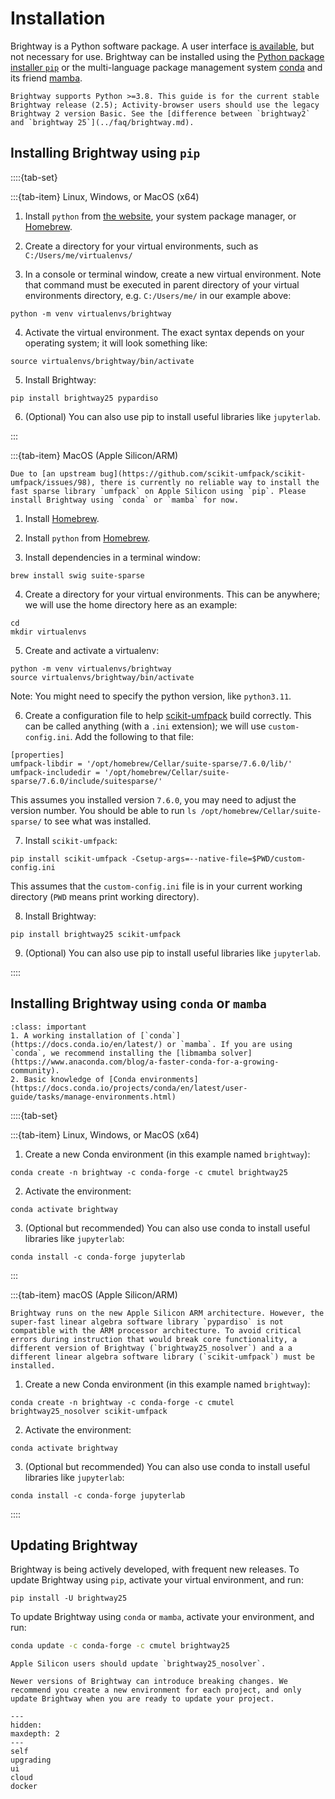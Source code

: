 # Installation

Brightway is a Python software package. A user interface [is available](./ui.md), but not necessary for use. Brightway can be installed using the [Python package installer `pip`](https://pypi.org/project/pip/) or the multi-language package management system [conda](https://docs.conda.io/en/latest/) and its friend [mamba](https://mamba.readthedocs.io/en/latest/).

```{note}
Brightway supports Python >=3.8. This guide is for the current stable Brightway release (2.5); Activity-browser users should use the legacy Brightway 2 version Basic. See the [difference between `brightway2` and `brightway 25`](../faq/brightway.md).
```

## Installing Brightway using `pip`

::::{tab-set}

:::{tab-item} Linux, Windows, or MacOS (x64)

1. Install `python` from [the website](https://www.python.org/downloads/), your system package manager, or [Homebrew](https://docs.brew.sh/Homebrew-and-Python).

2. Create a directory for your virtual environments, such as `C:/Users/me/virtualenvs/`

3. In a console or terminal window, create a new virtual environment. Note that command must be executed in parent directory of your virtual environments directory, e.g. `C:/Users/me/` in our example above:

```console
python -m venv virtualenvs/brightway
```

4. Activate the virtual environment. The exact syntax depends on your operating system; it will look something like:

```console
source virtualenvs/brightway/bin/activate
```

5. Install Brightway:

```console
pip install brightway25 pypardiso
```

6. (Optional) You can also use pip to install useful libraries like `jupyterlab`.

:::

:::{tab-item} MacOS (Apple Silicon/ARM)

```{note}
Due to [an upstream bug](https://github.com/scikit-umfpack/scikit-umfpack/issues/98), there is currently no reliable way to install the fast sparse library `umfpack` on Apple Silicon using `pip`. Please install Brightway using `conda` or `mamba` for now.
```

1. Install [Homebrew](https://docs.brew.sh/Installation).

2. Install `python` from [Homebrew](https://docs.brew.sh/Homebrew-and-Python).

3. Install dependencies in a terminal window:

```console
brew install swig suite-sparse
```

4. Create a directory for your virtual environments. This can be anywhere; we will use the home directory here as an example:

```console
cd
mkdir virtualenvs
```

5. Create and activate a virtualenv:

```console
python -m venv virtualenvs/brightway
source virtualenvs/brightway/bin/activate
```

Note: You might need to specify the python version, like `python3.11`.

6. Create a configuration file to help [scikit-umfpack](https://pypi.org/project/scikit-umfpack/) build correctly. This can be called anything (with a `.ini` extension); we will use `custom-config.ini`. Add the following to that file:

```
[properties]
umfpack-libdir = '/opt/homebrew/Cellar/suite-sparse/7.6.0/lib/'
umfpack-includedir = '/opt/homebrew/Cellar/suite-sparse/7.6.0/include/suitesparse/'
```

This assumes you installed version `7.6.0`, you may need to adjust the version number. You should be able to run `ls /opt/homebrew/Cellar/suite-sparse/` to see what was installed.

7. Install `scikit-umfpack`:

```console
pip install scikit-umfpack -Csetup-args=--native-file=$PWD/custom-config.ini
```

This assumes that the `custom-config.ini` file is in your current working directory (`PWD` means print working directory).

8. Install Brightway:

```console
pip install brightway25 scikit-umfpack
```

9. (Optional) You can also use pip to install useful libraries like `jupyterlab`.

::::

## Installing Brightway using `conda` or `mamba`

```{admonition} Prerequisites
:class: important
1. A working installation of [`conda`](https://docs.conda.io/en/latest/) or `mamba`. If you are using `conda`, we recommend installing the [libmamba solver](https://www.anaconda.com/blog/a-faster-conda-for-a-growing-community).
2. Basic knowledge of [Conda environments](https://docs.conda.io/projects/conda/en/latest/user-guide/tasks/manage-environments.html)
```

::::{tab-set}

:::{tab-item} Linux, Windows, or MacOS (x64)

1. Create a new Conda environment (in this example named `brightway`):

```console
conda create -n brightway -c conda-forge -c cmutel brightway25
```

2. Activate the environment:

```console
conda activate brightway
```

3. (Optional but recommended) You can also use conda to install useful libraries like `jupyterlab`:

```console
conda install -c conda-forge jupyterlab
```

:::

:::{tab-item} macOS (Apple Silicon/ARM)

```{note}
Brightway runs on the new Apple Silicon ARM architecture. However, the super-fast linear algebra software library `pypardiso` is not compatible with the ARM processor architecture. To avoid critical errors during instruction that would break core functionality, a different version of Brightway (`brightway25_nosolver`) and a a different linear algebra software library (`scikit-umfpack`) must be installed.
```

1. Create a new Conda environment (in this example named `brightway`):

```
conda create -n brightway -c conda-forge -c cmutel brightway25_nosolver scikit-umfpack
```

2. Activate the environment:

```
conda activate brightway
```

3. (Optional but recommended) You can also use conda to install useful libraries like `jupyterlab`:

```console
conda install -c conda-forge jupyterlab
```

::::

## Updating Brightway

Brightway is being actively developed, with frequent new releases. To update Brightway using `pip`, activate your virtual environment, and run:

```console
pip install -U brightway25
```

To update Brightway using `conda` or `mamba`, activate your environment, and run:

``` bash
conda update -c conda-forge -c cmutel brightway25
```

```{warning}
Apple Silicon users should update `brightway25_nosolver`.
```

```{warning}
Newer versions of Brightway can introduce breaking changes. We recommend you create a new environment for each project, and only update Brightway when you are ready to update your project.
```

```{toctree}
---
hidden:
maxdepth: 2
---
self
upgrading
ui
cloud
docker
```

